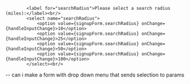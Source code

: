             <label for="searchRadius">Please select a search radius (miles):</label><br/>
            <select name="searchRadius">
                <option value={signupForm.searchRadius} onChange={handleInputChange}>10</option>
                <option value={signupForm.searchRadius} onChange={handleInputChange}>25</option>
                <option value={signupForm.searchRadius} onChange={handleInputChange}>50</option>
                <option value={signupForm.searchRadius} onChange={handleInputChange}>100</option>
            </select><br/>

-- can i make a form with drop down menu that sends selection to params 